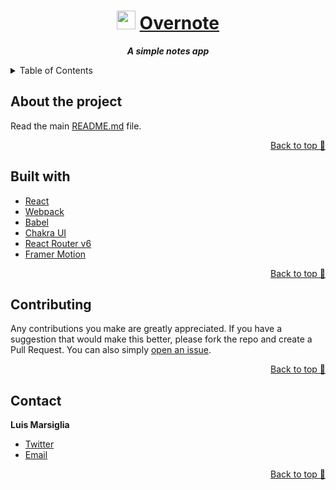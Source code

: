 <div align="center">

  # <img src="https://raw.githubusercontent.com/marsigliadev/notes-app-monorepo/main/packages/app/public/favicon.ico" height="30px"/> [Overnote](https://radiant-mountain-30055.herokuapp.comm)
  
  ***A simple notes app***
</div>

<!-- TABLE OF CONTENTS -->
<details>
  <summary>Table of Contents</summary>
  <ul>
    <li><a href="#about-the-project">About the project</a></li>
    <li><a href="#built-with">Built with</a></li>
    <li><a href="#contributing">Contributing</a></li>
    <li><a href="#contact">Contact</a></li>
  </ul>
</details>

## About the project

Read the main [README.md](https://github.com/marsigliadev/notes-app-monorepo/blob/main/README.md) file.

<p align="right"><a href="#top">Back to top 🔼</a></p>

## Built with

  - [React](https://reactjs.org/)
  - [Webpack](https://webpack.js.org/)
  - [Babel](https://babeljs.io/)
  - [Chakra UI](https://chakra-ui.com/)
  - [React Router v6](https://reacttraining.com/react-router/web/guides/quick-start)
  - [Framer Motion](https://framer.com/motion)

<p align="right"><a href="#top">Back to top 🔼</a></p>

## Contributing

Any contributions you make are greatly appreciated. If you have a suggestion that would make this better, please fork the repo and create a Pull Request. You can also simply [open an issue](https://github.com/marsigliadev/notes-app-monorepo/issues/new).

<p align="right"><a href="#top">Back to top 🔼</a></p>

## Contact

  **Luis Marsiglia**
  - [Twitter](https://twitter.com/marsigliacr)
  - [Email](mailto:marsiglia.business@gmail.com)

<p align="right"><a href="#top">Back to top 🔼</a></p>